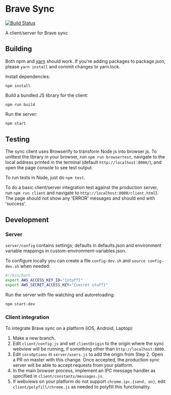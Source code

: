 # Brave Sync

[![Build
Status](https://travis-ci.org/brave/sync.svg?branch=master)](https://travis-ci.org/brave/sync)

A client/server for Brave sync

## Building

Both npm and [yarn](https://yarnpkg.com/) should work. If you're adding packages to package.json, please `yarn install` and commit changes to yarn.lock.

Install dependencies:

```
npm install
```

Build a bundled JS library for the client:

```
npm run build
```

Run the server:

```sh
npm start
```

## Testing

The sync client uses Browserify to transform Node js into browser js. To unittest
the library in your browser, run `npm run browsertest`, navigate to the
local address printed in the terminal (default `http://localhost:8000/`),
and open the page console to see test output.

To run tests in Node, just do `npm test`.

To do a basic client/server integration test against the production server, run
`npm run client` and navigate to `http://localhost:8000/client.html`). The page
should not show any 'ERROR' messages and should end with 'success'.

## Development

### Server

`server/config` contains settings; defaults in defaults.json and environment variable mappings in custom-environment-variables.json.

To configure locally you can create a file `config-dev.sh` and `source config-dev.sh` when needed:

```sh
#!/bin/bash
export AWS_ACCESS_KEY_ID="{stuff}"
export AWS_SECRET_ACCESS_KEY="{secret stuff}"
```

Run the server with file watching and autoreloading:
```sh
npm start-dev
```

### Client integration

To integrate Brave sync on a platform (iOS, Android, Laptop):

1. Make a new branch.
2. Edit `client/config.js` and set `clientOrigin` to the origin where the sync
   webview will be running, if something other than `http://localhost:8000`.
3. Edit `corsOptions` in `server/users.js` to add the origin from Step 2.
   Open a PR on master with this change. Once accepted, the production sync
   server will be able to accept requests from your platform.
4. In the main browser process, implement an IPC message handler as specified
   in `client/constants/messages.js`.
5. If webviews on your platform do not support `chrome.ipc.{send, on}`,
   edit `client/polyfill/chrome.js` as needed to polyfill this functionality.
